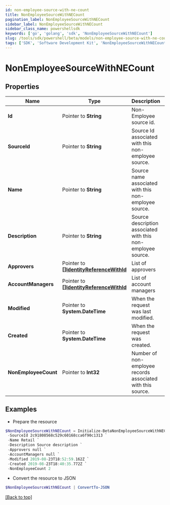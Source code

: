 ```yaml
---
id: non-employee-source-with-ne-count
title: NonEmployeeSourceWithNECount
pagination_label: NonEmployeeSourceWithNECount
sidebar_label: NonEmployeeSourceWithNECount
sidebar_class_name: powershellsdk
keywords: ['go', 'golang', 'sdk', 'NonEmployeeSourceWithNECount'] 
slug: /tools/sdk/powershell/beta/models/non-employee-source-with-ne-count
tags: ['SDK', 'Software Development Kit', 'NonEmployeeSourceWithNECount']
---
```



# NonEmployeeSourceWithNECount

## Properties

Name | Type | Description | Notes
------------ | ------------- | ------------- | -------------
**Id** |  Pointer to **String** | Non-Employee source id. | [optional] 
**SourceId** |  Pointer to **String** | Source Id associated with this non-employee source. | [optional] 
**Name** |  Pointer to **String** | Source name associated with this non-employee source. | [optional] 
**Description** |  Pointer to **String** | Source description associated with this non-employee source. | [optional] 
**Approvers** |  Pointer to [**[]IdentityReferenceWithId**](identity-reference-with-id) | List of approvers | [optional] 
**AccountManagers** |  Pointer to [**[]IdentityReferenceWithId**](identity-reference-with-id) | List of account managers | [optional] 
**Modified** |  Pointer to **System.DateTime** | When the request was last modified. | [optional] 
**Created** |  Pointer to **System.DateTime** | When the request was created. | [optional] 
**NonEmployeeCount** |  Pointer to **Int32** | Number of non-employee records associated with this source. | [optional] 

## Examples

- Prepare the resource
```powershell
$NonEmployeeSourceWithNECount = Initialize-BetaNonEmployeeSourceWithNECount  -Id a0303682-5e4a-44f7-bdc2-6ce6112549c1 `
 -SourceId 2c91808568c529c60168cca6f90c1313 `
 -Name Retail `
 -Description Source description `
 -Approvers null `
 -AccountManagers null `
 -Modified 2019-08-23T18:52:59.162Z `
 -Created 2019-08-23T18:40:35.772Z `
 -NonEmployeeCount 2
```

- Convert the resource to JSON
```powershell
$NonEmployeeSourceWithNECount | ConvertTo-JSON
```


[[Back to top]](#) 

